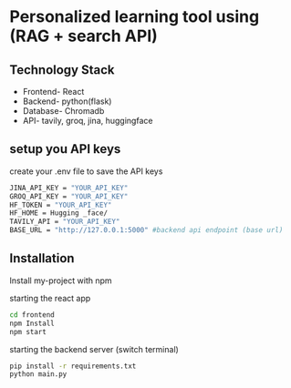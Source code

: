 # Personalized learning tool using (RAG + search API)


## Technology Stack

- Frontend- React
- Backend- python(flask)
- Database- Chromadb
- API- tavily, groq, jina, huggingface

## setup you API keys

create your .env file to save the API keys
```bash
JINA_API_KEY = "YOUR_API_KEY"
GROQ_API_KEY = "YOUR_API_KEY"
HF_TOKEN = "YOUR_API_KEY"
HF_HOME = Hugging _face/
TAVILY_API = "YOUR_API_KEY"
BASE_URL = "http://127.0.0.1:5000" #backend api endpoint (base url)
```



## Installation

Install my-project with npm

starting the react app
```bash
cd frontend
npm Install
npm start
```

starting the backend server (switch terminal)
```bash
pip install -r requirements.txt 
python main.py
```
